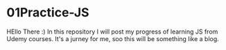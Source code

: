 # 01Practice-JS

HEllo There :) 
In this repository
I will post my progress
of learning JS from Udemy courses.
It's a jurney for me,
soo this will be something like a blog.

